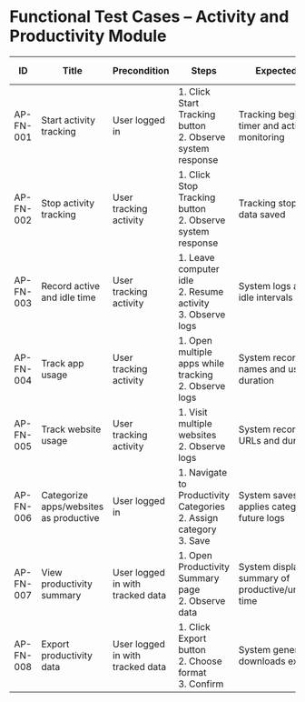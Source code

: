 # Functional Test Cases – Activity and Productivity Module

| ID          | Title                                       | Precondition                        | Steps                                                         | Expected Result                           | Actual Result | Status |
|-------------|---------------------------------------------|-------------------------------------|---------------------------------------------------------------|-------------------------------------------|---------------|--------|
| AP-FN-001   | Start activity tracking                     | User logged in                      | 1. Click Start Tracking button <br> 2. Observe system response | Tracking begins with timer and activity monitoring |               |        |
| AP-FN-002   | Stop activity tracking                      | User tracking activity              | 1. Click Stop Tracking button <br> 2. Observe system response | Tracking stops, session data saved |               |        |
| AP-FN-003   | Record active and idle time                 | User tracking activity              | 1. Leave computer idle <br> 2. Resume activity <br> 3. Observe logs | System logs active and idle intervals accurately |               |        |
| AP-FN-004   | Track app usage                             | User tracking activity              | 1. Open multiple apps while tracking <br> 2. Observe logs | System records app names and usage duration |               |        |
| AP-FN-005   | Track website usage                         | User tracking activity              | 1. Visit multiple websites <br> 2. Observe logs | System records website URLs and duration |               |        |
| AP-FN-006   | Categorize apps/websites as productive      | User logged in                      | 1. Navigate to Productivity Categories <br> 2. Assign category <br> 3. Save | System saves and applies category to future logs |               |        |
| AP-FN-007   | View productivity summary                   | User logged in with tracked data    | 1. Open Productivity Summary page <br> 2. Observe data | System displays correct summary of productive/unproductive time |               |        |
| AP-FN-008   | Export productivity data                    | User logged in with tracked data    | 1. Click Export button <br> 2. Choose format <br> 3. Confirm | System generates and downloads export file |               |        |